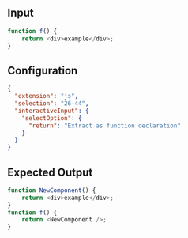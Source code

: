 
## Input
```javascript input
function f() {
    return <div>example</div>;
}
```

## Configuration
```json configuration
{
  "extension": "js",
  "selection": "26-44",
  "interactiveInput": {
    "selectOption": {
      "return": "Extract as function declaration"
    }
  }
}
```

## Expected Output
```javascript expected output
function NewComponent() {
    return <div>example</div>;
}
function f() {
    return <NewComponent />;
}
```
